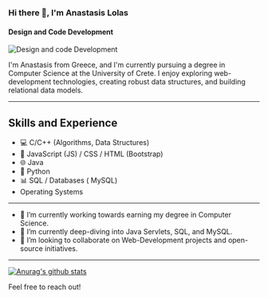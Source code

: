### Hi there 👋, I'm Anastasis Lolas
#### Design and Code Development
![Design and code Development](https://miro.medium.com/v2/resize:fit:840/1*b21FyqUbowHYAOQDXH0tDw.jpeg)

I'm Anastasis from Greece, and I'm currently pursuing a degree in Computer Science at the University of Crete. I enjoy exploring web-development technologies, creating robust data structures, and building relational data models.

---

## Skills and Experience
* 💻 C/C++ (Algorithms, Data Structures)
* 📱 JavaScript (JS) / CSS / HTML (Bootstrap)
* 🌐 Java 
* 🐍 Python 
* 📊 SQL / Databases ( MySQL)
* Operating Systems
---

- 🔭 I’m currently working towards earning my degree in Computer Science.
- 🌱 I’m currently deep-diving into Java Servlets, SQL, and MySQL.
- 👯 I’m looking to collaborate on Web-Development projects and open-source initiatives.

---

[![Anurag's github stats](https://github-readme-stats.vercel.app/api?username=Anastasis-Lolas&theme=dark&show_icons=true)](https://github.com/Anastasis-Lolas/github-readme-stats)

Feel free to reach out! 
